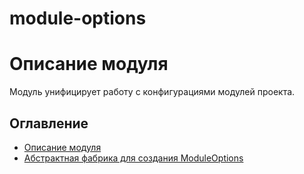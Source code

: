 # module-options

# Описание модуля

Модуль унифицирует работу с конфигурациями модулей проекта.

## Оглавление
- [Описание модуля](module-description.md)
- [Абстрактная фабрика для создания ModuleOptions](module-options-auto-create.md)
